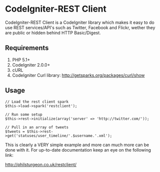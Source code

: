 # CodeIgniter-REST Client

CodeIgniter-REST Client is a CodeIgniter library which makes it easy to do use REST services/API's such as Twitter, Facebook and Flickr, wether they are public or hidden behind HTTP Basic/Digest.

## Requirements

1. PHP 5.1+
2. CodeIgniter 2.0.0+
3. cURL
4. CodeIgniter Curl library: http://getsparks.org/packages/curl/show

## Usage

	// Load the rest client spark
	$this->load->spark('restclient');
	
	// Run some setup
	$this->rest->initialize(array('server' => 'http://twitter.com/'));
    
	// Pull in an array of tweets
    $tweets = $this->rest->get('statuses/user_timeline/'.$username.'.xml');

This is clearly a VERY simple example and more can much more can be done with it. For up-to-date 
documentation keep an eye on the following link:

http://philsturgeon.co.uk/restclient/